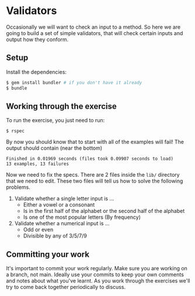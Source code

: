 # Validators

Occasionally we will want to check an input to a method. So here we are going to build a set of
simple validators, that will check certain inputs and output how they conform.

## Setup

Install the dependencies:

```bash
$ gem install bundler # if you don't have it already
$ bundle
```

## Working through the exercise

To run the exercise, you just need to run:

```
$ rspec
```

By now you should know that to start with all of the examples will fail! The output should contain (near the bottom)

```
Finished in 0.01969 seconds (files took 0.09907 seconds to load)
13 examples, 13 failures
```

Now we need to fix the specs. There are 2 files inside the `lib/` directory that we need to edit.
These two files will tell us how to solve the following problems.

1. Validate whether a single letter input is ...
   * Either a vowel or a consonant
   * Is in the first half of the alphabet or the second half of the alphabet
   * Is one of the most popular letters (By frequency)
2. Validate whether a numerical input is ...
   * Odd or even
   * Divisible by any of 3/5/7/9

## Committing your work

It's important to commit your work regularly. Make sure you are working on a
branch, not main. Ideally use your commits to keep your own
comments and notes about what you've learnt. As you work through the exercises
we'll try to come back together periodically to discuss.
